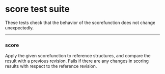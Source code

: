 # score test suite 
These tests check that the behavior of the scorefunction does not change unexpectedly.

----

### score
Apply the given scorefunction to reference structures, and compare the result with a previous revision.
Fails if there are any changes in scoring results with respect to the reference revision.
